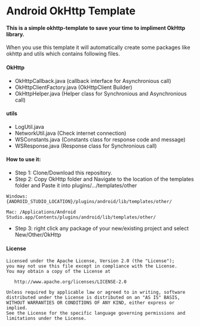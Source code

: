 # Android OkHttp Template
#### This is a simple okhttp-template to save your time to impliment OkHttp library.

When you use this template it will automatically create some packages like okhttp and utils which contains following files.

   #### OkHttp
   * OkHttpCallback.java        (callback interface for Asynchronious call)   
   * OkHttpClientFactory.java   (OkHttpClient Builder)
   * OkHttpHelper.java          (Helper class for Synchronious and Asynchronious call)
   
   #### utils
   * LogUtil.java      
   * NetworkUtil.java  (Check internet connection)
   * WSConstants.java  (Constants class for response code and message)
   * WSResponse.java   (Response class for Synchronious call)
   
   #### How to use it:
* Step 1: Clone/Download this repository.
* Step 2: Copy OkHttp folder and Navigate to the location of the templates folder and Paste it into plugins/.../templates/other
~~~~
Windows: {ANDROID_STUDIO_LOCATION}/plugins/android/lib/templates/other/
~~~~

~~~~
Mac: /Applications/Android Studio.app/Contents/plugins/android/lib/templates/other/
~~~~
* Step 3: right click any package of your new/existing project and select New/Other/OkHttp

#### License

~~~~
Licensed under the Apache License, Version 2.0 (the "License");
you may not use this file except in compliance with the License.
You may obtain a copy of the License at

   http://www.apache.org/licenses/LICENSE-2.0

Unless required by applicable law or agreed to in writing, software
distributed under the License is distributed on an "AS IS" BASIS,
WITHOUT WARRANTIES OR CONDITIONS OF ANY KIND, either express or implied.
See the License for the specific language governing permissions and
limitations under the License.
~~~~
